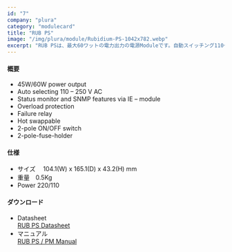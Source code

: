 ```yaml
---
id: "7"
company: "plura"
category: "modulecard"
title: "RUB PS"
image: "/img/plura/module/Rubidium-PS-1042x782.webp"
excerpt: "RUB PSは、最大60ワットの電力出力の電源Moduleです。自動スイッチング110〜250VAC入力をサポートします。"
---
```

#### 概要
* 45W/60W power output
* Auto selecting 110 – 250 V AC
* Status monitor and SNMP features via IE – module
* Overload protection
* Failure relay
* Hot swappable
* 2-pole ON/OFF switch
* 2-pole-fuse-holder

#### 仕様
* サイズ &emsp;104.1(W) x 165.1(D) x 43.2(H) mm  
* 重量&emsp;0.5Kg  
* Power 220/110

#### ダウンロード
* Datasheet  
    [RUB PS Datasheet](https://plurainc.com/files/downloads/timing-solutions/datasheet/deRUBPSleaflet.pdf)  
* マニュアル  
    [RUB PS / PM Manual](https://plurainc.com/files/downloads/timing-solutions/manual/eRUBPowerModulmanual.pdf)  

